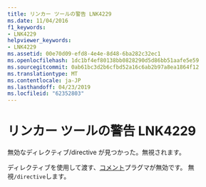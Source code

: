 ```yaml
---
title: リンカー ツールの警告 LNK4229
ms.date: 11/04/2016
f1_keywords:
- LNK4229
helpviewer_keywords:
- LNK4229
ms.assetid: 00e70d09-efd8-4e4e-8d48-6ba282c32ec1
ms.openlocfilehash: 1dc1bf4ef80138bb0828290d5d86bb51aafe5e59
ms.sourcegitcommit: 0ab61bc3d2b6cfbd52a16c6ab2b97a8ea1864f12
ms.translationtype: MT
ms.contentlocale: ja-JP
ms.lasthandoff: 04/23/2019
ms.locfileid: "62352803"
---
```

# <a name="linker-tools-warning-lnk4229"></a>リンカー ツールの警告 LNK4229

無効なディレクティブ/directive が見つかった。無視されます。

ディレクティブを使用して渡す、[コメント](../../preprocessor/comment-c-cpp.md)プラグマが無効です。 無視`/directive`します。